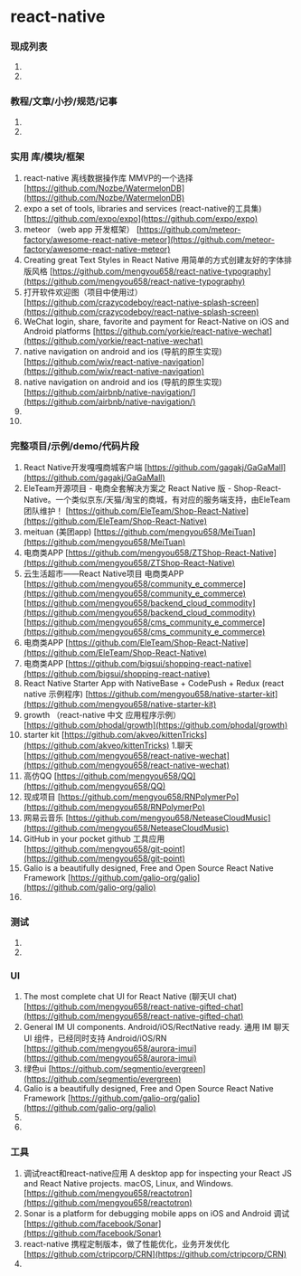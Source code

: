 # react-native

### 现成列表

1.
1.

### 教程/文章/小抄/规范/记事

1.
1.

### 实用 库/模块/框架

1. react-native 离线数据操作库 MMVP的一个选择
   [https://github.com/Nozbe/WatermelonDB](https://github.com/Nozbe/WatermelonDB)
1. expo a set of tools, libraries and services (react-native的工具集)
   [https://github.com/expo/expo](https://github.com/expo/expo)
1. meteor （web app 开发框架）
   [https://github.com/meteor-factory/awesome-react-native-meteor](https://github.com/meteor-factory/awesome-react-native-meteor)
1. Creating great Text Styles in React Native 用简单的方式创建友好的字体排版风格
   [https://github.com/mengyou658/react-native-typography](https://github.com/mengyou658/react-native-typography)
1. 打开软件欢迎图（项目中使用过）
   [https://github.com/crazycodeboy/react-native-splash-screen](https://github.com/crazycodeboy/react-native-splash-screen)
1. WeChat login, share, favorite and payment for React-Native on iOS and Android platforms
   [https://github.com/yorkie/react-native-wechat](https://github.com/yorkie/react-native-wechat)
1. native navigation on android and ios (导航的原生实现)
   [https://github.com/wix/react-native-navigation](https://github.com/wix/react-native-navigation)
1. native navigation on android and ios (导航的原生实现)
   [https://github.com/airbnb/native-navigation/](https://github.com/airbnb/native-navigation/)
1.
1.

### 完整项目/示例/demo/代码片段

1. React Native开发嘎嘎商城客户端
   [https://github.com/gagakj/GaGaMall](https://github.com/gagakj/GaGaMall)
1. EleTeam开源项目 - 电商全套解决方案之 React Native 版 - Shop-React-Native。一个类似京东/天猫/淘宝的商城，有对应的服务端支持，由EleTeam团队维护！
   [https://github.com/EleTeam/Shop-React-Native](https://github.com/EleTeam/Shop-React-Native)
1. meituan (美团app)
   [https://github.com/mengyou658/MeiTuan](https://github.com/mengyou658/MeiTuan)
1. 电商类APP
   [https://github.com/mengyou658/ZTShop-React-Native](https://github.com/mengyou658/ZTShop-React-Native)
1. 云生活超市——React Native项目 电商类APP
   [https://github.com/mengyou658/community_e_commerce](https://github.com/mengyou658/community_e_commerce)
   [https://github.com/mengyou658/backend_cloud_commodity](https://github.com/mengyou658/backend_cloud_commodity)
   [https://github.com/mengyou658/cms_community_e_commerce](https://github.com/mengyou658/cms_community_e_commerce)
1. 电商类APP
   [https://github.com/EleTeam/Shop-React-Native](https://github.com/EleTeam/Shop-React-Native)
1. 电商类APP
   [https://github.com/bigsui/shopping-react-native](https://github.com/bigsui/shopping-react-native)
1. React Native Starter App with NativeBase + CodePush + Redux (react native 示例程序)
   [https://github.com/mengyou658/native-starter-kit](https://github.com/mengyou658/native-starter-kit)
1. growth （react-native 中文 应用程序示例）
   [https://github.com/phodal/growth](https://github.com/phodal/growth)
1. starter kit
   [https://github.com/akveo/kittenTricks](https://github.com/akveo/kittenTricks)
   1.聊天
   [https://github.com/mengyou658/react-native-wechat](https://github.com/mengyou658/react-native-wechat)
1. 高仿QQ
   [https://github.com/mengyou658/QQ](https://github.com/mengyou658/QQ)
1. 现成项目
   [https://github.com/mengyou658/RNPolymerPo](https://github.com/mengyou658/RNPolymerPo)
1. 网易云音乐
   [https://github.com/mengyou658/NeteaseCloudMusic](https://github.com/mengyou658/NeteaseCloudMusic)
1. GitHub in your pocket github 工具应用
   [https://github.com/mengyou658/git-point](https://github.com/mengyou658/git-point)
1. Galio is a beautifully designed, Free and Open Source React Native Framework
   [https://github.com/galio-org/galio](https://github.com/galio-org/galio)
1.

### 测试

1.
1.

### UI

1. The most complete chat UI for React Native (聊天UI chat)
   [https://github.com/mengyou658/react-native-gifted-chat](https://github.com/mengyou658/react-native-gifted-chat)
1. General IM UI components. Android/iOS/RectNative ready. 通用 IM 聊天 UI 组件，已经同时支持 Android/iOS/RN
   [https://github.com/mengyou658/aurora-imui](https://github.com/mengyou658/aurora-imui)
1. 绿色ui
   [https://github.com/segmentio/evergreen](https://github.com/segmentio/evergreen)
1. Galio is a beautifully designed, Free and Open Source React Native Framework
   [https://github.com/galio-org/galio](https://github.com/galio-org/galio)
1.
1.

### 工具

1. 调试react和react-native应用 A desktop app for inspecting your React JS and React Native projects. macOS, Linux, and
   Windows.
   [https://github.com/mengyou658/reactotron](https://github.com/mengyou658/reactotron)
1. Sonar is a platform for debugging mobile apps on iOS and Android 调试
   [https://github.com/facebook/Sonar](https://github.com/facebook/Sonar)
1. react-native 携程定制版本，做了性能优化，业务开发优化
   [https://github.com/ctripcorp/CRN](https://github.com/ctripcorp/CRN)
1. 

